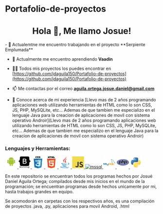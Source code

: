 # Portafolio-de-proyectos
<h1 align="center">Hola 👋, Me llamo Josue!</h1>
- 🔭 Actualemtne me encuentro trabajando en el proyecto **Serpiente Emplumada**

- 🌱 Actualmente me encuentro aprendiendo **Vaadin**

- 👨‍💻 Todos mis proyectos los puedes encontrar en [https://github.com/jdaguila150/Portafolio-de-proyectos](https://github.com/jdaguila150/Portafolio-de-proyectos)

- 📫 Me contactas por el correo **aguila.ortega.josue.daniel@gmail.com**

- 📄 Conoce acerca de mi experiencia [Llevo mas de 2 años programando aplicaciones web utilizando herramientas de HTML como lo son CSS, JS, PHP, MySQLite, etc... Ademas de que tambien me especializo en el lenguaje Java para la creacion de aplicaciones de movil con sistema operativo Androir](Llevo mas de 2 años programando aplicaciones web utilizando herramientas de HTML como lo son CSS, JS, PHP, MySQLite, etc... Ademas de que tambien me especializo en el lenguaje Java para la creacion de aplicaciones de movil con sistema operativo Androir)




<p align="left">
</p>

<h3 align="left">Lenguajes y Herramientas:</h3>
<p align="left"> <a href="https://developer.android.com" target="_blank" rel="noreferrer"> <img src="https://raw.githubusercontent.com/devicons/devicon/master/icons/android/android-original-wordmark.svg" alt="android" width="40" height="40"/> </a> <a href="https://getbootstrap.com" target="_blank" rel="noreferrer"> <img src="https://raw.githubusercontent.com/devicons/devicon/master/icons/bootstrap/bootstrap-plain-wordmark.svg" alt="bootstrap" width="40" height="40"/> </a> <a href="https://www.w3schools.com/css/" target="_blank" rel="noreferrer"> <img src="https://raw.githubusercontent.com/devicons/devicon/master/icons/css3/css3-original-wordmark.svg" alt="css3" width="40" height="40"/> </a> <a href="https://www.w3.org/html/" target="_blank" rel="noreferrer"> <img src="https://raw.githubusercontent.com/devicons/devicon/master/icons/html5/html5-original-wordmark.svg" alt="html5" width="40" height="40"/> </a> <a href="https://www.java.com" target="_blank" rel="noreferrer"> <img src="https://raw.githubusercontent.com/devicons/devicon/master/icons/java/java-original.svg" alt="java" width="40" height="40"/> </a> <a href="https://developer.mozilla.org/en-US/docs/Web/JavaScript" target="_blank" rel="noreferrer"> <img src="https://raw.githubusercontent.com/devicons/devicon/master/icons/javascript/javascript-original.svg" alt="javascript" width="40" height="40"/> </a> <a href="https://www.microsoft.com/en-us/sql-server" target="_blank" rel="noreferrer"> <img src="https://www.svgrepo.com/show/303229/microsoft-sql-server-logo.svg" alt="mssql" width="40" height="40"/> </a> <a href="https://www.mysql.com/" target="_blank" rel="noreferrer"> <img src="https://raw.githubusercontent.com/devicons/devicon/master/icons/mysql/mysql-original-wordmark.svg" alt="mysql" width="40" height="40"/> </a> <a href="https://www.php.net" target="_blank" rel="noreferrer"> <img src="https://raw.githubusercontent.com/devicons/devicon/master/icons/php/php-original.svg" alt="php" width="40" height="40"/> </a> <a href="https://www.python.org" target="_blank" rel="noreferrer"> <img src="https://raw.githubusercontent.com/devicons/devicon/master/icons/python/python-original.svg" alt="python" width="40" height="40"/> </a> </p>

En este repositorio se encuentran todos los programas hechos por Josué Daniel Aguila Ortega; compilados desde mis inicios en el mundo de la programación; se encuentran programas desde hechos unicamente por mi, hasta trabajos grandes en equipo.

Se acomodorán en carpetas con los respectivos años, es una compilación de proyectos .java, .py, aplicaciones para movil Android, .html

